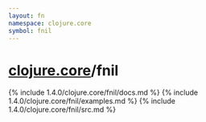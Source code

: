 ```yaml
---
layout: fn
namespace: clojure.core
symbol: fnil
---
```


# [clojure.core](../)/fnil

{% include 1.4.0/clojure.core/fnil/docs.md %}
{% include 1.4.0/clojure.core/fnil/examples.md %}
{% include 1.4.0/clojure.core/fnil/src.md %}

